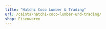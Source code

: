 ```yaml
---
title: "Hatchi Coco Lumber & Trading"
url: /cainta/hatchi-coco-lumber-und-trading/
shop: Eisenwaren
---
```

